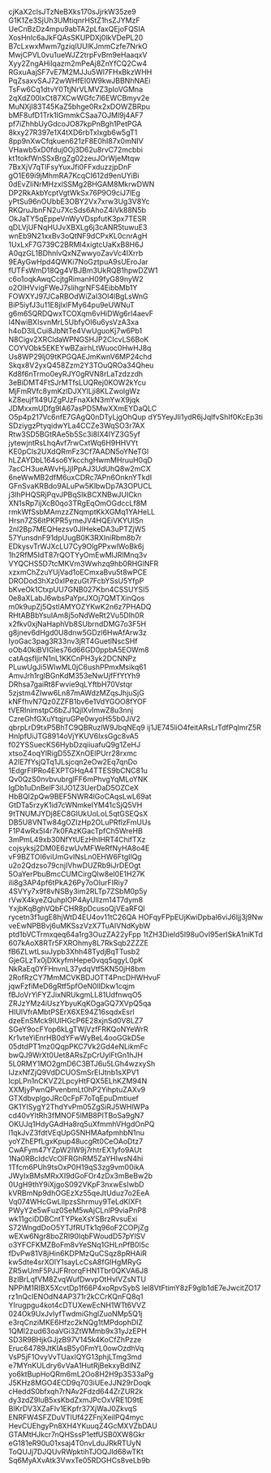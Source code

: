 cjKaX2clsJTzNeBXks170sJjrkW35ze9
G1K1Ze3SjUh3UMtiqnrHStZ1hsZJYMzF
UeCnBzDz4mpu9abTA2pLfaxQEjoFQSIA
XosHnlc6aJkFQAsSKUPDXj0lkVDePL20
B7cLxwxMwm7gziqIUUlKJmmCzfe7NrkO
MwjCPVL0vu1ueWJZ2trpFvBm9eHaaqxV
Xyy2ZngAHilqazm2mPeAj8ZnYfCQ2Cw4
RGxuAajSF7vE7M2MJJu5Wl7FHxBkzWHH
PqZsaxvSAJ72wWHfEI0W9kwJBBNhNAEi
TsFw6Cq1dtvY0TtjNrVLMVZ3pIoVGMna
2qXdZ00lxCt87XCwWGfc7l6EWCBmyv2e
MuNXjI83T45KaZ5bhge0Rx2xDOWZBRpu
bMF8ufD1Trk1IGmmkCSaa7OJMl9j4AF7
pf7iZhhbUyGdcoJO87kpPnBgh1PetPGA
8kxy27R397e1X4tXD6rbTxIxgb6w5gT1
8pp9nXwCfqkuen621zF8E0hI87x0mNIV
VHawb5xD0fduj0Oj3D62u8rvC72mcbbi
kt1tokfWnSSxBrgZg02zeuJOrWjeMtqw
7BxXjV7qTlFsyYuxJfi0FFxduzzjpDnF
gO1E69i9jMhmRA7KcqCI612d9enUYiBi
0dEvZIiNrMHzxlSSMg2BHGAM8MkrwDWN
DP2RkAkbYcptVgtWkSx76P9O9ciJ7lEg
yPtSu96nOUbbE3OBY2Vx7xrw3Ug3V8Yc
RKQruJbnFN2u7XcSds6AhoZ4iVk88N5b
OkJaTY5qEppeVnWyVDspfutK3px7TESR
qDLVjUFNqHUJvXBXLg6j3cANR5tuwuE3
wnEb9N21xxBv3oQtNF9dCPxKL0cnrAgH
1UxLxF7G739C2BRMI4xigtcUaKxB8H6J
A0qzGL1BDhnlvQxNZwwyoZavVc4IXrrb
9EAyGwHpd4QWKi7NoGztpuA9sUEroJar
fUTFsWmD18Qg4VBJBm3UkRQB1hpwDZW1
c6o1oqkAwqCcjtgRimanH09fyG89nyW2
o2OlHVvigFWeJ7slihgrNFS4EibbMb1Y
FOWXYJ97JCaRBOdWiZaI3Ol4lBgLsWnG
BiP5iyfJ3u11E8jlxlFMy64pu9eUWNuT
g6m65QRDQwxTCOXqm6vHiDWg6rI4aevF
I4NwiBXIsvnMrL5UbfyOI6u6ysVzA3xa
h4oD3ILCui8JbNtTe4VwUguoKj7w6Pb1
N8Cigv2XRCldaWPNGSHJP2CIcvLS6BoK
COYVObk5EKEYwBZairhLtWuoc0HwHJ8q
Us8WP29lj09tKPGQAEJmKwnV6MP24chd
Skqx8V2yxQ458Zzm2Y3TOuQROa34Qheu
Kd8f6nTrmo0eyRJY0gRVN8rLaTzdzzdh
3eBiDMT4FtSJrMTfsLUQRej0KOW2kYcu
MjFmRVfc8ymKzlDJXYlLji8KLZwolgWz
kZ8eujf1l49UZgPJzFnaXkN3mYwX9jqk
JDMxxmUDfg9lA67asPD5MwXXmEYDaQLC
O5p4p217Vc6nfE7GAgQ0nDTyLjgOhQup
dY5YeyJIi1ydR6jJqlfvShIf0KcEp3ti
SDziygzPtyqidwYLa4CCZe3WqSO3r7AX
Rtw3SD5BGtRAe5b5Sc3i8IX4IYZ3G5yf
jytewjntRsLhqAvf7rwCxtWq6H9HHVYt
KE0pCls2UXdQRmFz3Cf7AADN5oYNeTGl
hLZAYDbL164so6YkcchgHwmMHruuH0qD
7acCH3ueAWvHjJjIPpAJ3UdUhQ8w2mCX
6neWwMB2dfM6uxCDRc7APn6OnknYTkdI
GFnSvaKRBdo9ALuPw5KlbwDp7A3OPUCL
j3IhPHQSRjPqvJPBqSIkBCXNBwJUICkn
XN1sRp7ijXcB0qo3TRgEqOmOGdccLf8M
rmkWfSsbMAmzzZNqmptKkXGMq1YAHeLL
Hrsn7ZS6itPKPR5ymeJV4HQEiVKYUISn
2nl2Bp7MEQHezsv0JlHekeDA3uPTZjW5
57YunsdnF91dpUugB0K3RXlniRbm8b7r
EDkysvTrWJXcLU7Cy9OlgPPxwlWoBk6j
1h2RfM5IdT87rQOTYyOmEwMlJRlMnq3v
VYQCHS5D7tcMKVm3Wwhzq9hb0RHGlNFR
xzxmChZzuYUjVad1oECmxaBvu5t8wPCE
DRODod3hXz0xIPezuGt7FcbYSsU5YfpP
bKveOk1CtxpUU7GNB027Kbn4CSSUYSI5
0e8aXLabJ6wbsPaYprJXOj7QMTXinQos
m0k9upZj5QstlAMYOZYKwK2n6z7PHADQ
RHtABBbYsuIAm8j5oNdWeRt2Vu5DIh0R
x2fkv0xjNaHaphVb8SUbrndDMG7o3F5H
g8jnev6dHgd0U8dnw5GDzl6HwAfArw3z
IyoGac3pag3R33nv3jRT4GuetlNscSHf
oOb40kiBVIGles76d66GD0ppbA5EOWm8
catAqsfIjirN1nL1KKCnPH3yk2DCNNPz
PLuwUgJi5WIwML0jC6ushPPmxMsikq61
AmvJrh1rgIBGnKdM353eNwUjfFfYtYh9
DRhsa7gaiRt8Fwvie9qLYftbH70Vstqr
5zjstm4ZIww6Ln87mAWdzMZqsJhjuSjG
kNFfhvN7Qz0ZZFB1bv6e1VdYGOO8fYOF
tVERlnimstpC6bZJ1QjlXvImwZ8u3nnj
CzreGhfGXuYtqjruGPe0wyoH55b0JiV2
qbrpLrD9txP5BhTC9QBRuzlW9JbqNEq9
ij1JE745liO4feitARsLrTdfPqlmrZ5R
HnlpfUiJTG8914oVjYKUV6IxsGgc8vA5
f02YSSuecKS6HybDzqiiuafuQ9g1ZeHJ
xtsoZ4oqYlRigD55ZXnOElPUrr28rxmc
A2IE7fYsjQTq1JLsjcqn2eOw2Eq7qnDo
1EdgrFIPRo4EXPTGHqA4TTES9bCNC81u
Qv0QzS0nvbvubrglFF6mPhvgYqMLoYNK
IgDb1uDnBelF3iIJO1Z3UerDaD5OZCeX
HbBQl2pQw9BEF5NWR4lGoCAqsLwL69at
GtDTa5rzyK1id7cWNmkeIYM41cSjQ5VH
9tTNUMJYDj8EC8GlUkUoLoL5qtGSEQsX
DB5U8VNTw84gOZIzHp2OLuPRflzFmUUs
F1P4wRx5I4r7k0FAzKGacTpfCh5WreHB
3mPmL49xb30NfYtUEzHhIHRT4ChifTXz
cojsyksj2DM0E6zwUvMFWeRfNyHA8o4E
vF9BZTOI6viUmGvINsLn0EHW6FtgIlQg
u2o2Qdzso79cnjIVhwDUZRb9iJrDEOgt
5OaYerPbuBmcCUMCirgQlw8eI0E1H27K
iIi8g3AP4pf6tPkA26Py7oOIurFIRiy7
4SVYy7x9f8vNSBy3im2RLTp7ZSbM0p5y
rVwX4kyeZQuhpIOP4AyUllzm14T7dym8
YxjbKqBghVQbFCHR8pDcusoQjVEaRFQl
rycetn3f1ugE8hjWtD4EU4ov11tC26QA
HOFqyFPpEUjKwiDpbaI6viJ6Ijj3j9Nw
veEwNPBBvj6uMKSszVzX7TuAIVNdKybW
ptd1bVCTrmxqeq64a1rg3OuzZA22yFpp
1tZH3DieId5I98uOvI95erISkA1niKTd
607kAoX8RTr5FXROhmy8L7RkSqb2ZZZE
fB6ZLwtLsuJypb3Xhh48TydjBqTTusb2
GjeGLzTx0jDXkyfmHepe0vqq5qgyL0pK
NkRaEq0YFHnvnL37ydqVtf5KN50jH8bm
2RofRzCY7MmMCVKBDJOTT4PncDHWHvuF
jqwFzfiMeD6gRtf5pfOeN0lIDkw1cqjm
fBJoVrYiFYZJixNRUkgmLL81UdfnwqO5
ZRJzYMz4iUszYbyuKqKOgaGQ7XVpQ5qa
HIUlVfrAMbtPSErX6XE94Z16sqdxEsrl
dzeEnSMck9IUlHGcP6E28xjnSd0V8LZ7
SGeY9ocFYop6kLgTWjVzfFRKQoNYeWrR
Kr1vteYiEnrHB0dYFwWyBeL4ooGGkD5e
05dtdPT1mz0QqpPKC7Vk2Gd4eNLikmFc
bwQJ9WrXt0Uet8ARsZpCrUylFtGn1hJH
5L0RMY1MO2gmD6C3BTJ6u5LGh4wzxySh
IJzxNfZjQ9VdDCUOSmSrEIJtnb1sXPV1
IcpLPn1nCKVZ2LpcyHtFQX5ELhKZM94N
XXMjyPwnQPvenbmLt0hP2YihptuZAXv9
GTXdbvplgoJRc0cFpF7oTqEpuDmtiuef
GK1YISygY2ThdYvPm05ZgSiRJ5WHlWPa
cd40vYltRh3fMNOF5lMB8PITBoSa9gN7
OKUJq1HdyGAdHa8rq5uXfmmhVHgdOnPQ
l1qkJvZ3fdtVEqUpG5NHMAafpmhbN1nu
yoYZhEPfLgxKpup48ucgRt0CeOAoDtz7
CwAFym47YZpW2IW9j7rhtrEX1yfo9AUt
1Na0RBcIdcVcOlFRGhRM5ZaYHIwsN4hi
1Tfcm6PUh9tsOxP0H19qS3zg9vm00ikA
JWyIxBMsMRxXI9dGoFOr4zDx3mBeBw2b
0UgH9thY9iXjgoS092VKpF3nxwEsIwbD
kVRBmNp9dhOGEzXz55qeJtUduz7o2EeA
Vq074WHcGwLllpzsShrmuy9TeLdKlXFt
PWyY2e5wFuz0SeM5wAjCLnlP9viaPnP8
wk11gciDDBCntTYPkeXsYSBrzRvsuExi
S72WngdDoO5YTJfRUTk1q96oF2COPjZg
wEXw6Ngr8boZRl90lqbFWoudD57pYlSV
o3YFCFKMZBoFm8vYeSNq1GHLnPfB0I5c
fDvPw81V8jHin6KDPMzQuCSqz8pRHAiR
kw5dte4srXOlY1sayLcCsA8fGIHgMRyG
ZR5wUmF5PJJFRrorqFHN1Tbr0QKVA6J8
BzIBrLqfVM8ZvqWufDwvpOtHvlVZsNTU
NPPiM1RIBX5XcvtDp1f66P4xoRpvSybS
lel8VtFtimY8zF9glb1dE7eJwcitZO17
rz1nQcIENOdN4AP371r2kCCrKQnFQ8q1
YIrugpgu4kot4cDTUXewEcNH1WTt6VVZ
024Ok9UxJvIyfTwdmiGhglZuoNMp5Q1j
e3rqCnziMKE6Hfzc2kNQg1tMPdophDIZ
1QMI2zud63oaVGi3ZtWMmb9x31yJzEPH
SD3R9BHjkGJjzB97V145k4KoCfZhPzze
Eruc64789JtKIAsB5y0FmYL0owOzdhVq
VsP5jF1OvyVvTUaxIQYG13phjLTmg3md
e7MYnKULdry6vVaA1HutRjBekxyBdINZ
yo6ktBupHoQRm6mL2Oo8H2H9p3S33aPg
J5KHz8MGO4ECD9q703iUEeJJN29rDoqk
cHeddS0bfxqh7rNAv2Fdzd644ZrZUR2k
dy3zdZ9luB5xsKbdZxmJPcOxVRE1D9tE
BIKrDV3XZaFIv1EKpfr37XjWaJ0ZkvqS
ENRFW4SFZDuVTlUf42ZFnjXeiIPQ4myc
HevCUEhgyPn8XH4YKuuqZ4GcMXVZbDAU
GTAMtHJkcr7nQHSssP1etfUSB0XW8Gkr
eG181eR90u01xsaj4T0nvLduJRkRTUyN
ToQUJj7DJQUvRWpktihTJOQJld68wTKt
Sq6MyAXvAtk3VwxTe05RDGHCs8veLb9b
